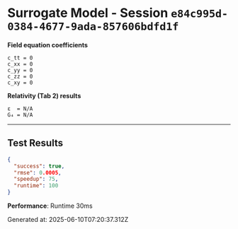 # Surrogate Model - Session `e84c995d-0384-4677-9ada-857606bdfd1f`

**Field equation coefficients**

```text
c_tt = 0
c_xx = 0
c_yy = 0
c_zz = 0
c_xy = 0
```

**Relativity (Tab 2) results**

```text
ε  = N/A
G₄ = N/A
```

---

## Test Results

```json
{
  "success": true,
  "rmse": 0.0005,
  "speedup": 75,
  "runtime": 100
}
```

**Performance**: Runtime 30ms

Generated at: 2025-06-10T07:20:37.312Z